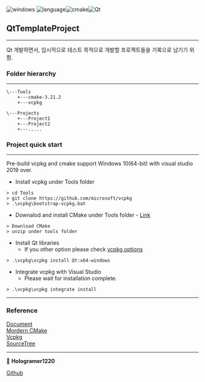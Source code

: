 <img alt="windows" src ="https://img.shields.io/badge/windows-10-blue.svg"/> <img alt="language" src ="https://img.shields.io/badge/cpp-17-yellow.svg"/><img alt="cmake" src ="https://img.shields.io/badge/cmake-3.12-red.svg"/><img alt="Qt" src ="https://img.shields.io/badge/Qt-5.15-41cd52.svg"/>

   
## QtTemplateProject
----
Qt 개발하면서, 임시적으로 테스트 목적으로 개발할 프로젝트들을 기록으로 남기기 위함.

### Folder hierarchy   
---
```   
\---Tools    
    +---cmake-3.21.2    
    +---vcpkg    
    
\---Projects    
    +---Project1    
    +---Project2    
    +---.....    
```  

### Project quick start
---
Pre-build vcpkg and cmake support Windows 10(64-bit) with visual studio 2019 over. 

- Install vcpkg under Tools folder
```
> cd Tools
> git clone https://github.com/microsoft/vcpkg
> .\vcpkg\bootstrap-vcpkg.bat
```

- Downalod and install CMake under Tools folder - [Link](https://cmake.org/download/)
```
> Download CMake 
> unzip under tools folder
```
    
- Install Qt libraries    
   + If you other option please check [vcpkg options](https://github.com/microsoft/vcpkg#quick-start-windows#)
```
> .\vcpkg\vcpkg install Qt:x64-windows
```

- Integrate vcpkg with Visual Studio
   + Please wait for installation complete.
```
> .\vcpkg\vcpkg integrate install
```

              
---
### Reference
[Document](https://devblogs.microsoft.com/cppblog/clear-functional-c-documentation-with-sphinx-breathe-doxygen-cmake/)   
[Mordern CMake](https://cliutils.gitlab.io/modern-cmake/)   
[Vcpkg](https://vcpkg.io/en/index.html)   
[SourceTree](https://github.com/michalbe/md-file-tree)
  
---
   

👤 **Hologramer1220**

[Github](https://github.com/holograming/)   


